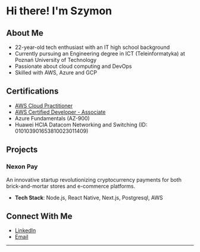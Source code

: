 # Hi there! I'm Szymon

## About Me
- 22-year-old tech enthusiast with an IT high school background
- Currently pursuing an Engineering degree in ICT (Teleinformatyka) at Poznań University of Technology
- Passionate about cloud computing and DevOps
- Skilled with AWS, Azure and GCP

## Certifications
- [AWS Cloud Practitioner](https://cp.certmetrics.com/amazon/en/public/verify/credential/4efb942c37414efa827816f18c3d38c6)
- [AWS Certified Developer - Associate](https://cp.certmetrics.com/amazon/en/public/verify/credential/8b3fc95785d0454f95b9125ba6b4c07e)
- Azure Fundamentals (AZ-900)
- Huawei HCIA Datacom Networking and Switching (ID: 010103901653810023011409)

## Projects

### Nexon Pay
An innovative startup revolutionizing cryptocurrency payments for both brick-and-mortar stores and e-commerce platforms.
- **Tech Stack**: Node.js, React Native, Next.js, Postgresql, AWS

## Connect With Me
<!-- You can add your social media links here -->
- [LinkedIn](#) <!-- https://www.linkedin.com/in/dinozar/ -->
- [Email](#) <!-- sz.tomczak@hotmail.com -->

---
